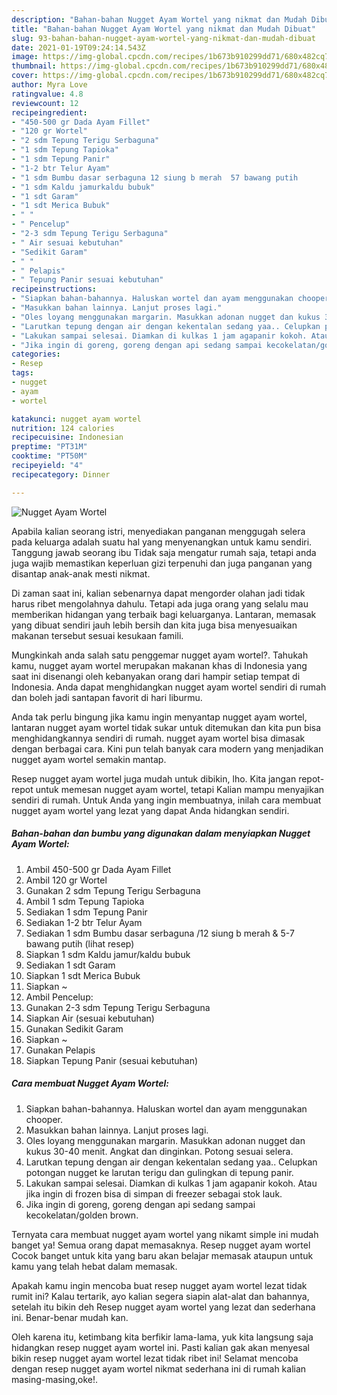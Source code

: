 ```yaml
---
description: "Bahan-bahan Nugget Ayam Wortel yang nikmat dan Mudah Dibuat"
title: "Bahan-bahan Nugget Ayam Wortel yang nikmat dan Mudah Dibuat"
slug: 93-bahan-bahan-nugget-ayam-wortel-yang-nikmat-dan-mudah-dibuat
date: 2021-01-19T09:24:14.543Z
image: https://img-global.cpcdn.com/recipes/1b673b910299dd71/680x482cq70/nugget-ayam-wortel-foto-resep-utama.jpg
thumbnail: https://img-global.cpcdn.com/recipes/1b673b910299dd71/680x482cq70/nugget-ayam-wortel-foto-resep-utama.jpg
cover: https://img-global.cpcdn.com/recipes/1b673b910299dd71/680x482cq70/nugget-ayam-wortel-foto-resep-utama.jpg
author: Myra Love
ratingvalue: 4.8
reviewcount: 12
recipeingredient:
- "450-500 gr Dada Ayam Fillet"
- "120 gr Wortel"
- "2 sdm Tepung Terigu Serbaguna"
- "1 sdm Tepung Tapioka"
- "1 sdm Tepung Panir"
- "1-2 btr Telur Ayam"
- "1 sdm Bumbu dasar serbaguna 12 siung b merah  57 bawang putih           lihat resep"
- "1 sdm Kaldu jamurkaldu bubuk"
- "1 sdt Garam"
- "1 sdt Merica Bubuk"
- " "
- " Pencelup"
- "2-3 sdm Tepung Terigu Serbaguna"
- " Air sesuai kebutuhan"
- "Sedikit Garam"
- " "
- " Pelapis"
- " Tepung Panir sesuai kebutuhan"
recipeinstructions:
- "Siapkan bahan-bahannya. Haluskan wortel dan ayam menggunakan chooper."
- "Masukkan bahan lainnya. Lanjut proses lagi."
- "Oles loyang menggunakan margarin. Masukkan adonan nugget dan kukus 30-40 menit. Angkat dan dinginkan. Potong sesuai selera."
- "Larutkan tepung dengan air dengan kekentalan sedang yaa.. Celupkan potongan nugget ke larutan terigu dan gulingkan di tepung panir."
- "Lakukan sampai selesai. Diamkan di kulkas 1 jam agapanir kokoh. Atau jika ingin di frozen bisa di simpan di freezer sebagai stok lauk."
- "Jika ingin di goreng, goreng dengan api sedang sampai kecokelatan/golden brown."
categories:
- Resep
tags:
- nugget
- ayam
- wortel

katakunci: nugget ayam wortel 
nutrition: 124 calories
recipecuisine: Indonesian
preptime: "PT31M"
cooktime: "PT50M"
recipeyield: "4"
recipecategory: Dinner

---
```



![Nugget Ayam Wortel](https://img-global.cpcdn.com/recipes/1b673b910299dd71/680x482cq70/nugget-ayam-wortel-foto-resep-utama.jpg)

Apabila kalian seorang istri, menyediakan panganan menggugah selera pada keluarga adalah suatu hal yang menyenangkan untuk kamu sendiri. Tanggung jawab seorang ibu Tidak saja mengatur rumah saja, tetapi anda juga wajib memastikan keperluan gizi terpenuhi dan juga panganan yang disantap anak-anak mesti nikmat.

Di zaman  saat ini, kalian sebenarnya dapat mengorder olahan jadi tidak harus ribet mengolahnya dahulu. Tetapi ada juga orang yang selalu mau memberikan hidangan yang terbaik bagi keluarganya. Lantaran, memasak yang dibuat sendiri jauh lebih bersih dan kita juga bisa menyesuaikan makanan tersebut sesuai kesukaan famili. 



Mungkinkah anda salah satu penggemar nugget ayam wortel?. Tahukah kamu, nugget ayam wortel merupakan makanan khas di Indonesia yang saat ini disenangi oleh kebanyakan orang dari hampir setiap tempat di Indonesia. Anda dapat menghidangkan nugget ayam wortel sendiri di rumah dan boleh jadi santapan favorit di hari liburmu.

Anda tak perlu bingung jika kamu ingin menyantap nugget ayam wortel, lantaran nugget ayam wortel tidak sukar untuk ditemukan dan kita pun bisa menghidangkannya sendiri di rumah. nugget ayam wortel bisa dimasak dengan berbagai cara. Kini pun telah banyak cara modern yang menjadikan nugget ayam wortel semakin mantap.

Resep nugget ayam wortel juga mudah untuk dibikin, lho. Kita jangan repot-repot untuk memesan nugget ayam wortel, tetapi Kalian mampu menyajikan sendiri di rumah. Untuk Anda yang ingin membuatnya, inilah cara membuat nugget ayam wortel yang lezat yang dapat Anda hidangkan sendiri.

<!--inarticleads1-->

##### Bahan-bahan dan bumbu yang digunakan dalam menyiapkan Nugget Ayam Wortel:

1. Ambil 450-500 gr Dada Ayam Fillet
1. Ambil 120 gr Wortel
1. Gunakan 2 sdm Tepung Terigu Serbaguna
1. Ambil 1 sdm Tepung Tapioka
1. Sediakan 1 sdm Tepung Panir
1. Sediakan 1-2 btr Telur Ayam
1. Sediakan 1 sdm Bumbu dasar serbaguna /12 siung b merah &amp; 5-7 bawang putih           (lihat resep)
1. Siapkan 1 sdm Kaldu jamur/kaldu bubuk
1. Sediakan 1 sdt Garam
1. Siapkan 1 sdt Merica Bubuk
1. Siapkan  ~
1. Ambil  Pencelup:
1. Gunakan 2-3 sdm Tepung Terigu Serbaguna
1. Siapkan  Air (sesuai kebutuhan)
1. Gunakan Sedikit Garam
1. Siapkan  ~
1. Gunakan  Pelapis
1. Siapkan  Tepung Panir (sesuai kebutuhan)




<!--inarticleads2-->

##### Cara membuat Nugget Ayam Wortel:

1. Siapkan bahan-bahannya. Haluskan wortel dan ayam menggunakan chooper.
1. Masukkan bahan lainnya. Lanjut proses lagi.
1. Oles loyang menggunakan margarin. Masukkan adonan nugget dan kukus 30-40 menit. Angkat dan dinginkan. Potong sesuai selera.
1. Larutkan tepung dengan air dengan kekentalan sedang yaa.. Celupkan potongan nugget ke larutan terigu dan gulingkan di tepung panir.
1. Lakukan sampai selesai. Diamkan di kulkas 1 jam agapanir kokoh. Atau jika ingin di frozen bisa di simpan di freezer sebagai stok lauk.
1. Jika ingin di goreng, goreng dengan api sedang sampai kecokelatan/golden brown.




Ternyata cara membuat nugget ayam wortel yang nikamt simple ini mudah banget ya! Semua orang dapat memasaknya. Resep nugget ayam wortel Cocok banget untuk kita yang baru akan belajar memasak ataupun untuk kamu yang telah hebat dalam memasak.

Apakah kamu ingin mencoba buat resep nugget ayam wortel lezat tidak rumit ini? Kalau tertarik, ayo kalian segera siapin alat-alat dan bahannya, setelah itu bikin deh Resep nugget ayam wortel yang lezat dan sederhana ini. Benar-benar mudah kan. 

Oleh karena itu, ketimbang kita berfikir lama-lama, yuk kita langsung saja hidangkan resep nugget ayam wortel ini. Pasti kalian gak akan menyesal bikin resep nugget ayam wortel lezat tidak ribet ini! Selamat mencoba dengan resep nugget ayam wortel nikmat sederhana ini di rumah kalian masing-masing,oke!.

